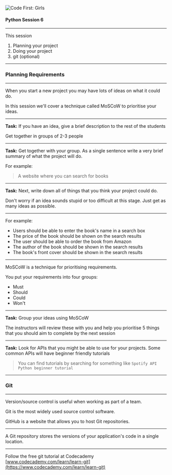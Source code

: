 ![Code First: Girls](images/logo_large.png)

#### Python Session 6

----

This session
1. Planning your project
1. Doing your project
1. git (optional)

---

### Planning Requirements

----

When you start a new project you may have lots of ideas on what it could do.

In this session we'll cover a technique called MoSCoW to prioritise your ideas.

----

**Task:** If you have an idea, give a brief description to the rest of the students

Get together in groups of 2-3 people

----

**Task:** Get together with your group. As a single sentence write a very brief summary of what the project will do.

For example: 

> A website where you can search for books

----

**Task:** Next, write down all of things that you think your project could do. 

Don't worry if an idea sounds stupid or too difficult at this stage. Just get as many ideas as possible.

----

For example:
- Users should be able to enter the book's name in a search box
- The price of the book should be shown on the search results
- The user should be able to order the book from Amazon
- The author of the book should be shown in the search results
- The book's front cover should be shown in the search results

----

MoSCoW is a technique for prioritising requirements. 

You put your requirements into four groups:
- Must
- Should
- Could
- Won't

----

**Task:** Group your ideas using MoSCoW

The instructors will review these with you and help you prioritise 5 things that you should aim to complete by the next session

----

**Task:** Look for APIs that you might be able to use for your projects. Some common APIs will have beginner friendly tutorials

> You can find tutorials by searching for something like `Spotify API Python beginner tutorial`


---

### Git

----

Version/source control is useful when working as part of a team.

Git is the most widely used source control software.

GitHub is a website that allows you to host Git repositories.

----

A Git repository stores the versions of your application's code in a single location.

----

Follow the free git tutorial at Codecademy [www.codecademy.com/learn/learn-git](https://www.codecademy.com/learn/learn-git)

